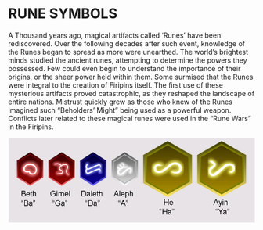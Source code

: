 # RUNE SYMBOLS

A Thousand years ago, magical artifacts called ‘Runes’ have been rediscovered. Over the following decades after such event, knowledge of the Runes began to spread as more were unearthed. The world’s brightest minds studied the ancient runes, attempting to determine the powers they possessed. Few could even begin to understand the importance of their origins, or the sheer power held within them. Some surmised that the Runes were integral to the creation of Firipins itself. The first use of these mysterious artifacts proved catastrophic, as they reshaped the landscape of entire nations. Mistrust quickly grew as those who knew of the Runes imagined such “Beholders’ Might” being used as a powerful weapon. Conflicts later related to these magical runes were used in the “Rune Wars” in the Firipins.

![](<../../../.gitbook/assets/image (13).png>)
